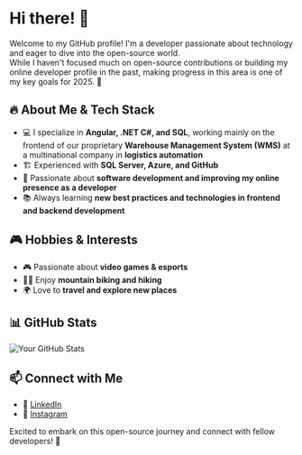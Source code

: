 # Hi there! 👋

Welcome to my GitHub profile! I'm a developer passionate about technology and eager to dive into the open-source world.<BR>
While I haven't focused much on open-source contributions or building my online developer profile in the past, making progress in this area is one of my key goals for 2025. 🚀

## 🔥 About Me & Tech Stack
- 💻 I specialize in **Angular, .NET C#, and SQL**, working mainly on the frontend of our proprietary **Warehouse Management System (WMS)** at a multinational company in **logistics automation**
- 🏗️ Experienced with **SQL Server, Azure, and GitHub**
- 🎯 Passionate about **software development and improving my online presence as a developer**
- 📚 Always learning **new best practices and technologies in frontend and backend development**

## 🎮 Hobbies & Interests
- 🎮 Passionate about **video games & esports**
- 🚵‍♂️ Enjoy **mountain biking and hiking**
- 🌍 Love to **travel and explore new places**

## 📊 GitHub Stats
![Your GitHub Stats](https://github-readme-stats.vercel.app/api?username=your-github-username&show_icons=true&theme=radical)

## 📫 Connect with Me
<!-- - 🌐 [Portfolio](Your Portfolio Link) -->
- 🔗 [LinkedIn](https://www.linkedin.com/in/davide-messori/)
- 📸 [Instagram](https://www.instagram.com/messdavide/)

Excited to embark on this open-source journey and connect with fellow developers! 🚀
